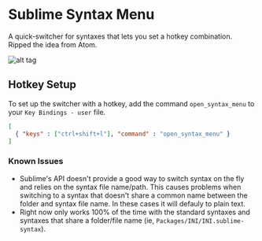 # Sublime Syntax Menu
A quick-switcher for syntaxes that lets you set a hotkey combination. Ripped the idea from Atom.

![alt tag](https://dl.dropboxusercontent.com/u/90638532/syntax-menu.gif)

## Hotkey Setup
To set up the switcher with a hotkey, add the command `open_syntax_menu` to your `Key Bindings - user` file. 
```json
[
  { "keys" : ["ctrl+shift+l"], "command" : "open_syntax_menu" }
]
```

### Known Issues
* Sublime's API doesn't provide a good way to switch syntax on the fly and relies on the syntax file name/path. This causes problems when switching to a syntax that doesn't share a common name between the folder and syntax file name. In these cases it will defauly to plain text.
* Right now only works 100% of the time with the standard syntaxes and syntaxes that share a folder/file name (ie, `Packages/INI/INI.sublime-syntax`).
